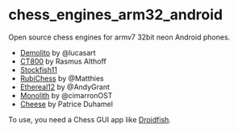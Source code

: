 # chess_engines_arm32_android
Open source chess engines for armv7 32bit neon Android phones.
* [Demolito](Demolito_armv7.zip) by @lucasart
* [CT800](https://www.ct800.net/download/ct800-v1.45.zip) by Rasmus Althoff
* [Stockfish11](Stockfish11_armv7.zip)
* [RubiChess](https://github.com/Matthies/RubiChess/releases/download/20221203/Android-stable-binaries-20221203.zip) by @Matthies
* [Ethereal12](https://github.com/AndyGrant/Ethereal/releases/download/v12.75/Ethereal12.75-armv7) by @AndyGrant
* [Monolith](https://github.com/cimarronOST/Monolith/releases/download/v2.01/Monolith-armv7) by @cimarronOST
* [Cheese](http://cheesechess.free.fr/cheese/cheese-192-arm.zip) by Patrice Duhamel

To use, you need a Chess GUI app like [Droidfish](https://f-droid.org/en/packages/org.petero.droidfish/).
